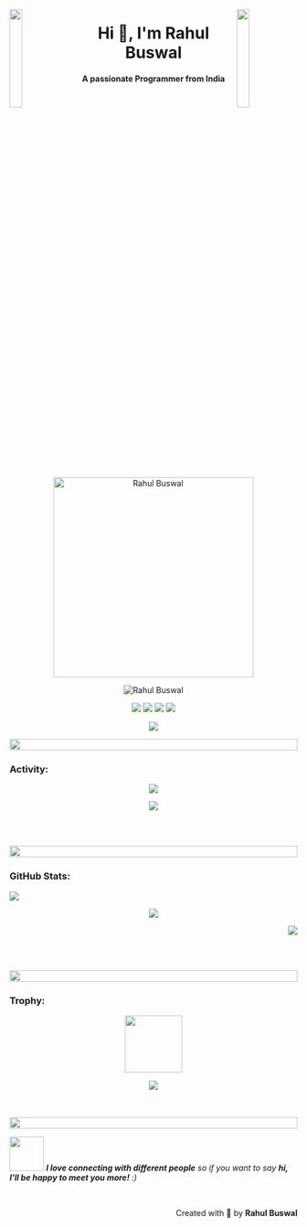 <img align="left" src="https://user-images.githubusercontent.com/65187002/144930161-2f783401-8d27-4fdf-a2f7-cc0ba32f1f1f.gif" width="21%" style="display:inline;"><img align="right" src="https://user-images.githubusercontent.com/65187002/144930161-2f783401-8d27-4fdf-a2f7-cc0ba32f1f1f.gif" width="21%" style="display:inline;">

<h1 align="center">Hi 👋, I'm Rahul Buswal</h1>
<h4 align="center">A passionate Programmer from India</h4>

<p align="center"> 
 <img src="https://media.giphy.com/media/SWoSkN6DxTszqIKEqv/giphy.gif" alt="Rahul Buswal" width ="350"/> 
</p>

<p align="center"> 
 <img src="https://komarev.com/ghpvc/?username=RahulBaswal&label=Profile%20views&color=0e75b6&style=flat" alt="Rahul Buswal" /> 
</p>

<p align="center">
  <a href="https://github.com/RahulBaswal">
  <img src="https://img.shields.io/badge/GitHub-100000?style=for-the-badge&logo=github&logoColor=white"></a>
<a href="mailto: rb.rahulbaswal@gmail.com">
  <img src="https://img.shields.io/static/v1?message=Gmail&logo=gmail&label=&color=D14836&logoColor=white&labelColor=&style=for-the-badge"></a>
<a href="https://www.linkedin.com/in/rahul-buswal/">
  <img src="https://img.shields.io/static/v1?message=LinkedIn&logo=linkedin&label=&color=0077B5&logoColor=white&labelColor=&style=for-the-badge"></a>
<a href="https://www.instagram.com/rahul__baswal/">
  <img src="https://img.shields.io/static/v1?message=Instagram&logo=instagram&label=&color=E4405F&logoColor=white&labelColor=&style=for-the-badge"></a>
</p>

<p align="center">
<img src="https://skillicons.dev/icons?i=java,spring,hibernate,mysql,postgresql,git,github,postman,linux">
</p>

<img src="https://i.imgur.com/dBaSKWF.gif" height="20" width="100%">

<h3 align="left">Activity:</h3>

<p align="center">
<img src="http://github-profile-summary-cards.vercel.app/api/cards/profile-details?username=RahulBaswal&theme=github">
</p>

<p align="center">
<img src="https://github-readme-activity-graph.vercel.app/graph?username=RahulBaswal&custom_title=Rahul%27s%20GitHub%20Activity%20Graph&bg_color=FFFFFF&color=29b125&line=29b125&point=29b125&area_color=000000&title_color=000000&area=true">
</p>

<br><br>

<img src="https://i.imgur.com/dBaSKWF.gif" height="20" width="100%">

<h3 align="left">GitHub Stats:</h3>

<p align="left">
<img src="https://github-readme-stats-peach-tau-89.vercel.app/api?username=RahulBaswal&count_private=true&show_icons=true&hide=contribs,prs">
</p>
<p align="center">
<img src="https://github-readme-stats-peach-tau-89.vercel.app/api/top-langs/?username=RahulBaswal&layout=compact">
</p>
<p align="right">
<img src="https://streak-stats.demolab.com/?user=RahulBaswal&mode=weekly">
</p>

<br><br>

<img src="https://i.imgur.com/dBaSKWF.gif" height="20" width="100%">


<h3 align="left">Trophy:</h3>

<p align="center">
<img src="https://media.tenor.com/0ENB5HuTH0gAAAAi/trophy-beker.gif"  width="100px" height="100px"></p>
  
<p align="center">
 <img src="https://github-profile-trophy.vercel.app/?username=RahulBaswal&column=4&row=2">
</p>
 <br><br>

<img src="https://i.imgur.com/dBaSKWF.gif" height="20" width="100%">

<img src="https://media.giphy.com/media/LnQjpWaON8nhr21vNW/giphy.gif" width="60"> <em><b>I love connecting with different people</b> so if you want to say <b>hi, I'll be happy to meet you more!</b> :)</em>

<br>
<p align="right" > Created with 🧡 by <b>Rahul Buswal</b></p>
